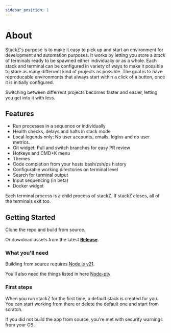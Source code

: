 ```yaml
---
sidebar_position: 1
---
```


# About

StackZ's purpose is to make it easy to pick up and start an environment for development and automation purposes.
It works by letting you store a _stack_ of terminals ready to be spawned either individually or as a whole.
Each stack and terminal can be configured in variety of ways to make it possible to store as many differrent kind of projects as possible.
The goal is to have reproducable environments that always start within a click of a button, once it is initially configured.

Switching between differrent projects becomes faster and easier, letting you get into it with less.

## Features

-   Run processes in a sequence or individually
-   Health checks, delays and halts in stack mode
-   Local legends only: No user accounts, emails, logins and no user metrics.
-   Git widget: Pull and switch branches for easy PR review
-   Hotkeys and CMD+K menu
-   Themes
-   Code completion from your hosts bash/zsh/ps history
-   Configurable working directories on terminal level
-   Search for terminal output
-   Input sequencing (in beta)
-   Docker widget

Each terminal process is a child process of stackZ. If stackZ closes, all of the terminals exit too.

## Getting Started

Clone the repo and build from source.

Or download assets from the latest **[Release](https://github.com/purgatoryforcookies/stackZ/releases)**.

### What you'll need

Building from source requires [Node.js v21](https://nodejs.org/en/download/).

You'll also need the things listed in here [Node-pty](https://www.npmjs.com/package/node-pty#dependencies)

### First steps

When you run stackZ for the first time, a default stack is created for you.
You can start working from there or delete the default one and start from scratch.

If you did not build the app from source, you're met with security warnings from your OS.
